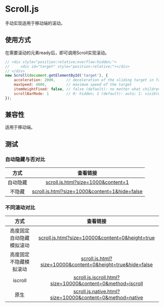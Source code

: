 # Scroll.js

手动实现适用于移动端的滚动。

## 使用方式

在需要滚动的元素ready后，即可调用Scroll实现滚动。

```js
// <div style="position:relative;overflow:hidden;">
//     <div id="target" style="position:relative;"></div>
// </div>
new Scroll(document.getElementById('target'), {
    acceleration: 2000,     // deceleration of the sliding target in fact
    maxSpeed: 4000,         // maximum speed of the target
    itemHeightFixed: false, // false (default): no matter what children are like; true: optimized if the target's each child is of a fixed height
    scrollBarMode: 1        // 0: hidden; 1 (default): auto; 1: visible
});
```

## 兼容性

适用于移动端。

## 测试

### 自动隐藏与否对比

| 方式 | 查看链接 |
| :---: | :---: |
| 自动隐藏 | [scroll.js.html?size=1000&content=1](http://hengwu.me/repos/Scroll.js/scroll.js.html?size=1000&content=1) |
| 不隐藏 | [scroll.js.html?size=1000&content=1&hide=false](http://hengwu.me/repos/Scroll.js/scroll.js.html?size=1000&content=1&hide=false) |

### 不同滚动对比

| 方式 | 查看链接 |
| :---: | :---: |
| 高度固定自动隐藏模拟滚动 | [scroll.js.html?size=10000&content=0&height=true](http://hengwu.me/repos/Scroll.js/scroll.js.html?size=10000&content=0&height=true) |
| 高度固定不隐藏模拟滚动 | [scroll.js.html?size=10000&content=0&height=true&hide=false](http://hengwu.me/repos/Scroll.js/scroll.js.html?size=10000&content=0&height=true&hide=false) |
| iscroll | [scroll.js.iscroll.html?size=10000&content=0&method=iscroll](http://hengwu.me/repos/Scroll.js/scroll.js.iscroll.html?size=10000&content=0&method=iscroll) |
| 原生 | [scroll.js.native.html?size=10000&content=0&method=native](http://hengwu.me/repos/Scroll.js/scroll.js.native.html?size=10000&content=0&method=native) |
